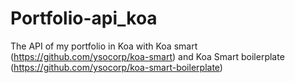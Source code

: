 # Portfolio-api_koa

The API of my portfolio in Koa with Koa smart (https://github.com/ysocorp/koa-smart) and Koa Smart boilerplate (https://github.com/ysocorp/koa-smart-boilerplate)